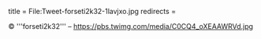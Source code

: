 title = File:Tweet-forseti2k32-1lavjxo.jpg
redirects =
>>>>

© '''forseti2k32''' – https://pbs.twimg.com/media/C0CQ4_oXEAAWRVd.jpg